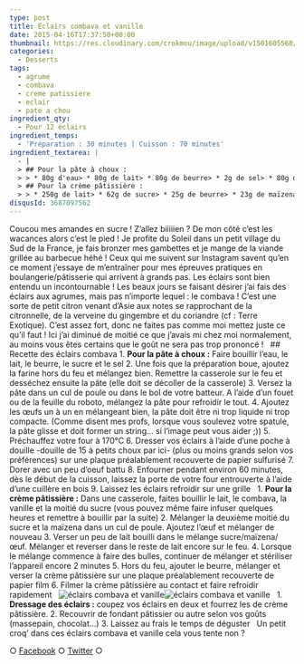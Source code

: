 ```yaml
---
type: post
title: Éclairs combava et vanille
date: 2015-04-16T17:37:50+00:00
thumbnail: https://res.cloudinary.com/crokmou/image/upload/v1501605560/--clairs-combava-vanille-recette-crokmou-blog-culinaire-160x107_fjqv3w.jpg
categories: 
  - Desserts
tags: 
  - agrume
  - combava
  - creme patissiere
  - eclair
  - pate a chou
ingredient_qty: 
  - Pour 12 éclairs
ingredient_temps: 
  - 'Préparation : 30 minutes | Cuisson : 70 minutes'
ingredient_textarea: |
  - |
  > ## Pour la pâte à choux :
  > > * 80g d'eau> * 80g de lait> * 80g de beurre> * 2g de sel> * 80g de farine> * 140g d'oeufs
  > ## Pour la crème pâtissière :
  > > * 250g de lait> * 62g de sucre> * 25g de beurre> * 23g de maïzena> * 38g d'oeufs> * 1/2 cuillère à thé de combava séché> * 1/2 bâton de vanille (facultatif)
disqusId: 3687097562
---
```


Coucou mes amandes en sucre ! Z’allez biiiiien ? De mon côté c’est les wacances alors c’est le pied ! Je profite du Soleil dans un petit village du Sud de la France, je fais bronzer mes gambettes et je mange de la viande grillée au barbecue héhé ! Ceux qui me suivent sur Instagram savent qu’en ce moment j’essaye de m’entraîner pour mes épreuves pratiques en boulangerie/pâtisserie qui arrivent à grands pas. Les éclairs sont bien entendu un incontournable ! Les beaux jours se faisant désirer j’ai fais des éclairs aux agrumes, mais pas n’importe lequel : le combava ! C’est une sorte de petit citron venant d’Asie aux notes se rapprochant de la citronnelle, de la verveine du gingembre et du coriandre (cf : Terre Exotique). C’est assez fort, donc ne faites pas comme moi mettez juste ce qu’il faut ! Ici j’ai diminué de moitié ce que j’avais mi chez moi normalement, au moins vous êtes certains que le goût ne sera pas trop prononcé !   ## Recette des éclairs combava 1\. **Pour la pâte à choux :** Faire bouillir l’eau, le lait, le beurre, le sucre et le sel 2\. Une fois que la préparation boue, ajoutez la farine hors du feu et mélangez bien. Remettre la casserole sur le feu et desséchez ensuite la pâte (elle doit se décoller de la casserole) 3\. Versez la pâte dans un cul de poule ou dans le bol de votre batteur. A l’aide d’un fouet ou de la feuille du roboto, mélangez la pâte pour refroidir le tout. 4\. Ajoutez les œufs un à un en mélangeant bien, la pâte doit être ni trop liquide ni trop compacte. (Comme disent mes profs, lorsque vous soulevez votre spatule, la pâte glisse et doit former un string… si l’image peut vous aider ;)) 5\. Préchauffez votre four à 170°C 6\. Dresser vos éclairs à l’aide d’une poche à douille -douille de 15 à petits choux par ici- (plus ou moins grands selon vos préférences) sur une plaque préalablement recouverte de papier sulfurisé 7\. Dorer avec un peu d’oeuf battu 8\. Enfourner pendant environ 60 minutes, dès le début de la cuisson, laissez la porte de votre four entrouverte à l’aide d’une cuillère en bois 9\. Laissez les éclairs refroidir sur une grille   1\. **Pour la crème pâtissière :** Dans une casserole, faites bouillir le lait, le combava, la vanille et la moitié du sucre (vous pouvez même faire infuser quelques heures et remettre à bouillir par la suite) 2\. Mélanger la deuxième moitié du sucre et la maïzena dans un cul de poule. Ajoutez l’œuf et mélanger de nouveau 3\. Verser un peu de lait bouilli dans le mélange sucre/maïzena/œuf. Mélanger et reverser dans le reste de lait encore sur le feu. 4\. Lorsque le mélange commence à faire des bulles, continuer de mélanger et stériliser l’appareil encore 2 minutes 5\. Hors du feu, ajouter le beurre, mélanger et verser la crème pâtissière sur une plaque préalablement recouverte de papier film 6\. Filmer la crème pâtissière au contact et faire refroidir rapidement   ![éclairs combava et vanille](https://res.cloudinary.com/crokmou/image/upload/v1501605563/--clairs-combava-vanille-recette-crokmou-blog-culinaire-2_bxyaqt.jpg)![éclairs combava et vanille](https://res.cloudinary.com/crokmou/image/upload/v1501605563/--clairs-combava-vanille-recette-crokmou-blog-culinaire-1_lwswfi.jpg)   1\. **Dressage des éclairs :** coupez vos éclairs en deux et fourrez les de crème pâtissière. 2\. Recouvrir de fondant pâtissier ou autre selon vos goûts (massepain, chocolat…) 3\. Laissez au frais le temps de déguster   Un petit croq’ dans ces éclairs combava et vanille cela vous tente non ?

○ [Facebook](https://www.facebook.com/crokmou.blog) ○ [Twitter](https://twitter.com/Crokmou) ○